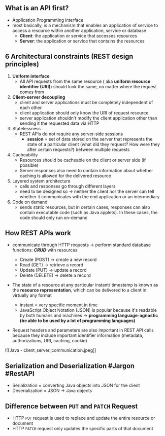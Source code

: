 ## What is an API first?
- Application Programming Interface
- most basically, is a mechanism that enables an application of service to access a resource within another application, service or database
	- **Client**: the application or service that accesses resources
	- **Server**: the application or service that contains the resources

## 6 Architectural constraints (REST design principles)
1. **Uniform interface**
	- All API requests from the same resource ( aka **uniform resource identifier (URI)**) should look the same, no matter where the request comes from
2. **Client-server decoupling**
	- client and server applications must be completely independent of each other
	- client application should only know the URI of request resource
	- server application shouldn't modify the client application other than sending it the requested data via HTTP
3. Statelessness
	- REST APIs do not require any server-side sessions 
		- **session** = set of data stored on the server that represents the state of a particular client (what did they request? How were they after certain requests?) between multiple requests
4. Cacheability
	- Resources should be cacheable on the client or server side (if possible)
	- Server responses also need to contain information about whether caching is allowed for the delivered resource
5. Layered system architecture
	- calls and responses go through different layers
	- need to be designed so -> neither the client nor the server can tell whether it communicates with the end application or an intermediary
6. Code on demand
	- sends static resources, but in certain cases, responses can also contain executable code (such as Java applets). In these cases, the code should only run on-demand

## How REST APIs work
- communicate through HTTP requests -> perform standard database functions: ***CRUD*** with resources
	- Create (POST) -> create a new record
	- Read (GET) -> retrieve a record
	- Update (PUT) -> update a record
	- Delete (DELETE) -> delete a record

- The state of a resource at any particular instant/ timestamp is known as the **resource representation**, which can be delivered to a client in virtually any format
	- instant = very specific moment in time
	- JavaScript Object Notation (JSON) is popular because it's readable by both humans and machines -> **programming language-agnostic (be able to be used by a lot of programming languages)**
- Request headers and parameters are also important in REST API calls because they include important identifier information (metadata, authorizations, URI, caching, cookie)

![[Java - client_server_communication.jpeg]]

## Serialization and Deserialization #Jargon #RestAPI 
- Serialization = converting Java objects into JSON for the client
- Deserialization = JSON -> Java objects

## Difference between `PUT` and `PATCH` Request
- HTTP `PUT` request is used to replace and update the entire resource or document
- HTTP `PATCH` request only updates the specific parts of that document
